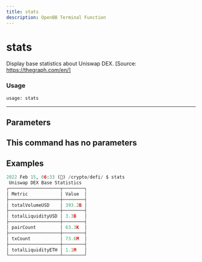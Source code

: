 ```yaml
---
title: stats
description: OpenBB Terminal Function
---
```


# stats

Display base statistics about Uniswap DEX. [Source: https://thegraph.com/en/]
### Usage 
```python
usage: stats
```
---
## Parameters
This command has no parameters
---
## Examples
```python
2022 Feb 15, 06:33 (🦋) /crypto/defi/ $ stats
 Uniswap DEX Base Statistics
┌───────────────────┬────────┐
│ Metric            │ Value  │
├───────────────────┼────────┤
│ totalVolumeUSD    │ 393.2B │
├───────────────────┼────────┤
│ totalLiquidityUSD │ 3.3B   │
├───────────────────┼────────┤
│ pairCount         │ 63.3K  │
├───────────────────┼────────┤
│ txCount           │ 73.6M  │
├───────────────────┼────────┤
│ totalLiquidityETH │ 1.1M   │
└───────────────────┴────────┘
```
